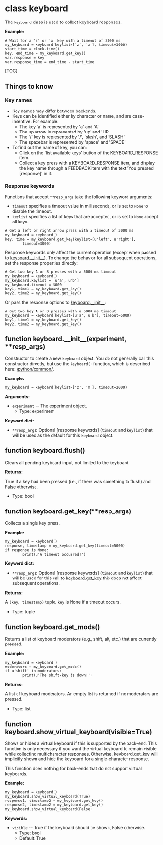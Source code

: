 <div class="ClassDoc YAMLDoc" id="keyboard" markdown="1">

# class __keyboard__

The `keyboard` class is used to collect keyboard responses.

__Example:__

~~~ .python
# Wait for a 'z' or 'x' key with a timeout of 3000 ms
my_keyboard = keyboard(keylist=['z', 'x'], timeout=3000)
start_time = clock.time()
key, end_time = my_keyboard.get_key()
var.response = key
var.response_time = end_time - start_time
~~~

[TOC]

## Things to know

### Key names

- Key names may differ between backends.
- Keys can be identified either by character or name, and are
  case-insentive. For example:
  - The key 'a' is represented by 'a' and 'A'
  - The up arrow is represented by 'up' and 'UP'
  - The '/' key is represented by '/', 'slash', and 'SLASH'
  - The spacebar is represented by 'space' and 'SPACE'
- To find out the name of key, you can:
  - Click on the 'list available keys' button of the
    KEYBOARD_RESPONSE item.
  - Collect a key press with a KEYBOARD_RESPONSE item, and display
    the key name through a FEEDBACK item with the text 'You
    pressed [response]' in it.

### Response keywords

Functions that accept `**resp_args` take the following keyword
arguments:

- `timeout` specifies a timeout value in milliseconds, or is set to
  `None` to disable the timeout.
- `keylist` specifies a list of keys that are accepted, or is set to
  `None` accept all keys.

~~~ .python
# Get a left or right arrow press with a timeout of 3000 ms
my_keyboard = keyboard()
key, time = my_keyboard.get_key(keylist=[u'left', u'right'],
        timeout=3000)
~~~

Response keywords only affect the current operation (except when passed
to [keyboard.\_\_init\_\_][__init__]). To change the behavior for all
subsequent operations, set the response properties directly:

~~~ .python
# Get two key A or B presses with a 5000 ms timeout
my_keyboard = keyboard()
my_keyboard.keylist = [u'a', u'b']
my_keyboard.timeout = 5000
key1, time1 = my_keyboard.get_key()
key2, time2 = my_keyboard.get_key()
~~~

Or pass the response options to [keyboard.\_\_init\_\_][__init__]:

~~~ .python
# Get two key A or B presses with a 5000 ms timeout
my_keyboard = keyboard(keylist=[u'a', u'b'], timeout=5000)
key1, time1 = my_keyboard.get_key()
key2, time2 = my_keyboard.get_key()
~~~

<div class="FunctionDoc YAMLDoc" id="keyboard-__init__" markdown="1">

## function __keyboard\.\_\_init\_\___\(experiment, \*\*resp\_args\)

Constructor to create a new `keyboard` object. You do not generally
call this constructor directly, but use the `keyboard()` function,
which is described here: [/python/common/]().

__Example:__

~~~ .python
my_keyboard = keyboard(keylist=['z', 'm'], timeout=2000)
~~~

__Arguments:__

- `experiment` -- The experiment object.
	- Type: experiment

__Keyword dict:__

- `**resp_args`: Optional [response keywords] (`timeout` and `keylist`) that will be used as the default for this `keyboard` object.

</div>

[keyboard.__init__]: #keyboard-__init__
[__init__]: #keyboard-__init__

<div class="FunctionDoc YAMLDoc" id="keyboard-flush" markdown="1">

## function __keyboard\.flush__\(\)

Clears all pending keyboard input, not limited to the keyboard.

__Returns:__

True if a key had been pressed (i.e., if there was something to flush) and False otherwise.

- Type: bool

</div>

[keyboard.flush]: #keyboard-flush
[flush]: #keyboard-flush

<div class="FunctionDoc YAMLDoc" id="keyboard-get_key" markdown="1">

## function __keyboard\.get\_key__\(\*\*resp\_args\)

Collects a single key press.

__Example:__

~~~ .python
my_keyboard = keyboard()
response, timestamp = my_keyboard.get_key(timeout=5000)
if response is None:
        print(u'A timeout occurred!')
~~~

__Keyword dict:__

- `**resp_args`: Optional [response keywords] (`timeout` and `keylist`) that will be used for this call to [keyboard.get_key] this does not affect subsequent operations.

__Returns:__

A `(key, timestamp)` tuple. `key` is None if a timeout occurs.

- Type: tuple

</div>

[keyboard.get_key]: #keyboard-get_key
[get_key]: #keyboard-get_key

<div class="FunctionDoc YAMLDoc" id="keyboard-get_mods" markdown="1">

## function __keyboard\.get\_mods__\(\)

Returns a list of keyboard moderators (e.g., shift, alt, etc.) that are currently pressed.

__Example:__

~~~ .python
my_keyboard = keyboard()
moderators = my_keyboard.get_mods()
if u'shift' in moderators:
        print(u'The shift-key is down!')
~~~

__Returns:__

A list of keyboard moderators. An empty list is returned if no moderators are pressed.

- Type: list

</div>

[keyboard.get_mods]: #keyboard-get_mods
[get_mods]: #keyboard-get_mods

<div class="FunctionDoc YAMLDoc" id="keyboard-show_virtual_keyboard" markdown="1">

## function __keyboard\.show\_virtual\_keyboard__\(visible=True\)

Shows or hides a virtual keyboard if this is supported by the
back-end. This function is only necessary if you want the virtual
keyboard to remain visible while collecting multicharacter
responses. Otherwise, [keyboard.get_key] will implicitly shown and
hide the keyboard for a single-character response.

This function does nothing for back-ends that do not support virtual
keyboards.

__Example:__

~~~ .python
my_keyboard = keyboard()
my_keyboard.show_virtual_keyboard(True)
response1, timestamp2 = my_keyboard.get_key()
response2, timestamp2 = my_keyboard.get_key()
my_keyboard.show_virtual_keyboard(False)
~~~

__Keywords:__

- `visible` -- True if the keyboard should be shown, False otherwise.
	- Type: bool
	- Default: True

</div>

[keyboard.show_virtual_keyboard]: #keyboard-show_virtual_keyboard
[show_virtual_keyboard]: #keyboard-show_virtual_keyboard

</div>

[keyboard]: #keyboard

